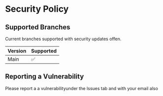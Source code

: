 # Security Policy

## Supported Branches

Current branches supported with security updates offen.

| Version | Supported          |
| ------- | ------------------ |
| Main    | :white_check_mark: |
## Reporting a Vulnerability
Please report a a vulnerabilityunder the Issues tab and with your email also
